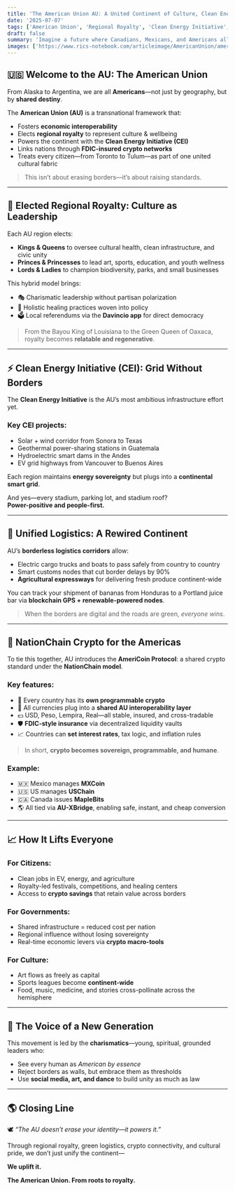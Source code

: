 ```yaml
---
title: 'The American Union AU: A United Continent of Culture, Clean Energy, and Crypto 🇺🇸🌎🔋'
date: '2025-07-07'
tags: ['American Union', 'Regional Royalty', 'Clean Energy Initiative', 'NationChain Crypto', 'Civic Integration']
draft: false
summary: 'Imagine a future where Canadians, Mexicans, and Americans all see themselves as Americans—united by clean energy, shared values, and a common economic infrastructure. The American Union proposes a holistic model of democratic royalty, cross-border logistics, and FDIC-insured crypto to lift the hemisphere as one.'
images: ['https://www.rics-notebook.com/articleimage/AmericanUnion/americanunionflag.webp']
---
```


## 🇺🇸 Welcome to the AU: The American Union

From Alaska to Argentina, we are all **Americans**—not just by geography, but by **shared destiny**.

The **American Union (AU)** is a transnational framework that:
- Fosters **economic interoperability**
- Elects **regional royalty** to represent culture & wellbeing
- Powers the continent with the **Clean Energy Initiative (CEI)**
- Links nations through **FDIC-insured crypto networks**
- Treats every citizen—from Toronto to Tulum—as part of one united cultural fabric

> This isn’t about erasing borders—it’s about raising standards.

---

## 👑 Elected Regional Royalty: Culture as Leadership

Each AU region elects:
- **Kings & Queens** to oversee cultural health, clean infrastructure, and civic unity  
- **Princes & Princesses** to lead art, sports, education, and youth wellness  
- **Lords & Ladies** to champion biodiversity, parks, and small businesses

This hybrid model brings:
- 🎭 Charismatic leadership without partisan polarization  
- 🧘 Holistic healing practices woven into policy  
- 🗳️ Local referendums via the **Davincio app** for direct democracy

> From the Bayou King of Louisiana to the Green Queen of Oaxaca, royalty becomes **relatable and regenerative**.

---

## ⚡ Clean Energy Initiative (CEI): Grid Without Borders

The **Clean Energy Initiative** is the AU’s most ambitious infrastructure effort yet.

### Key CEI projects:
- Solar + wind corridor from Sonora to Texas  
- Geothermal power-sharing stations in Guatemala  
- Hydroelectric smart dams in the Andes  
- EV grid highways from Vancouver to Buenos Aires

Each region maintains **energy sovereignty** but plugs into a **continental smart grid**.

And yes—every stadium, parking lot, and stadium roof?  
**Power-positive and people-first.**

---

## 🚛 Unified Logistics: A Rewired Continent

AU’s **borderless logistics corridors** allow:
- Electric cargo trucks and boats to pass safely from country to country  
- Smart customs nodes that cut border delays by 90%  
- **Agricultural expressways** for delivering fresh produce continent-wide

You can track your shipment of bananas from Honduras to a Portland juice bar via **blockchain GPS + renewable-powered nodes**.

> When the borders are digital and the roads are green, *everyone wins*.

---

## 💱 NationChain Crypto for the Americas

To tie this together, AU introduces the **AmeriCoin Protocol**: a shared crypto standard under the **NationChain model**.

### Key features:
- 🧠 Every country has its **own programmable crypto**  
- 🔗 All currencies plug into a **shared AU interoperability layer**  
- 💵 USD, Peso, Lempira, Real—all stable, insured, and cross-tradable  
- 🛡️ **FDIC-style insurance** via decentralized liquidity vaults  
- 📈 Countries can **set interest rates**, tax logic, and inflation rules

> In short, **crypto becomes sovereign, programmable, and humane**.

### Example:
- 🇲🇽 Mexico manages **MXCoin**  
- 🇺🇸 US manages **USChain**  
- 🇨🇦 Canada issues **MapleBits**
- 🌎 All tied via **AU-XBridge**, enabling safe, instant, and cheap conversion

---

## 📈 How It Lifts Everyone

### For Citizens:
- Clean jobs in EV, energy, and agriculture  
- Royalty-led festivals, competitions, and healing centers  
- Access to **crypto savings** that retain value across borders

### For Governments:
- Shared infrastructure = reduced cost per nation  
- Regional influence without losing sovereignty  
- Real-time economic levers via **crypto macro-tools**

### For Culture:
- Art flows as freely as capital  
- Sports leagues become **continent-wide**  
- Food, music, medicine, and stories cross-pollinate across the hemisphere

---

## 🎤 The Voice of a New Generation

This movement is led by the **charismatics**—young, spiritual, grounded leaders who:

- See every human as *American by essence*  
- Reject borders as walls, but embrace them as thresholds  
- Use **social media, art, and dance** to build unity as much as law

---

## 🌎 Closing Line

🕊️ *“The AU doesn’t erase your identity—it powers it.”*

Through regional royalty, green logistics, crypto connectivity, and cultural pride, we don’t just unify the continent—

**We uplift it.**

**The American Union. From roots to royalty.**
